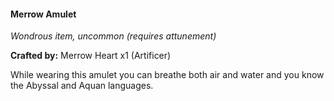 #### Merrow Amulet
_Wondrous item, uncommon (requires attunement)_

**Crafted by:** Merrow Heart x1 (Artificer)

While wearing this amulet you can breathe both air and water and you know the Abyssal and Aquan languages.